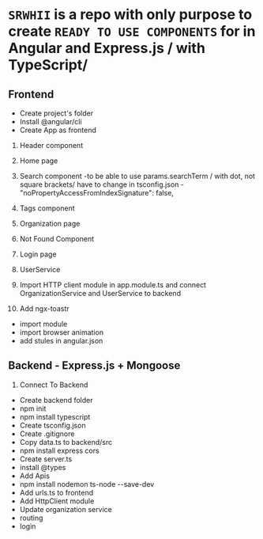 # `SRWHII` is a repo with only purpose to create `READY TO USE COMPONENTS` for in Angular and Express.js / with TypeScript/

## Frontend

- Create project's folder
- Install @angular/cli
- Create App as frontend

1. Header component
2. Home page
3. Search component
   -to be able to use params.searchTerm / with dot, not square brackets/ have to change in tsconfig.json - "noPropertyAccessFromIndexSignature": false,
4. Tags component
5. Organization page
6. Not Found Component
7. Login page
8. UserService

9. Import HTTP client module in app.module.ts and connect OrganizationService and UserService to backend
10. Add ngx-toastr

- import module
- import browser animation
- add stules in angular.json

## Backend - Express.js + Mongoose

1. Connect To Backend
<!-- Here the description will be more detailed ;) -->

- Create backend folder
- npm init
- npm install typescript
- Create tsconfig.json
- Create .gitignore
- Copy data.ts to backend/src
- npm install express cors
- Create server.ts
- install @types
- Add Apis
- npm install nodemon ts-node --save-dev
- Add urls.ts to frontend
- Add HttpClient module
- Update organization service
- routing
- login
